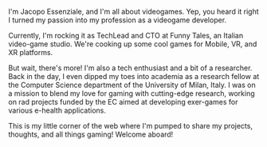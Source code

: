 I'm Jacopo Essenziale, and I'm all about videogames.
Yep, you heard it right I turned my passion into my profession as a videogame developer.

Currently, I'm rocking it as TechLead and CTO at Funny Tales, an Italian video-game studio.
We're cooking up some cool games for Mobile, VR, and XR platforms.

But wait, there's more! I'm also a tech enthusiast and a bit of a researcher.
Back in the day, I even dipped my toes into academia as a research fellow
at the Computer Science department of the University of Milan, Italy.
I was on a mission to blend my love for gaming with cutting-edge research,
working on rad projects funded by the EC aimed at developing exer-games for various e-health applications.

This is my little corner of the web where I'm pumped to share my projects, thoughts,
and all things gaming! Welcome aboard!